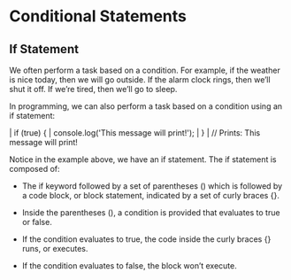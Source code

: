 # Conditional Statements

## If Statement
We often perform a task based on a condition. For example, if the weather is nice today, then we will go outside. If the alarm clock rings, then we’ll shut it off. If we’re tired, then we’ll go to sleep.

In programming, we can also perform a task based on a condition using an if statement:

| if (true) {
|   console.log('This message will print!'); 
| }
| // Prints: This message will print!

Notice in the example above, we have an if statement. The if statement is composed of:

- The if keyword followed by a set of parentheses () which is followed by a code block, or block statement, indicated by a set of curly braces {}.

- Inside the parentheses (), a condition is provided that evaluates to true or false.

- If the condition evaluates to true, the code inside the curly braces {} runs, or executes.

- If the condition evaluates to false, the block won’t execute.
